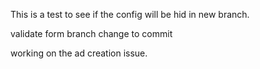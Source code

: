 This is a test to see if the config will be hid in new branch.

validate form branch change to commit

working on the ad creation issue.